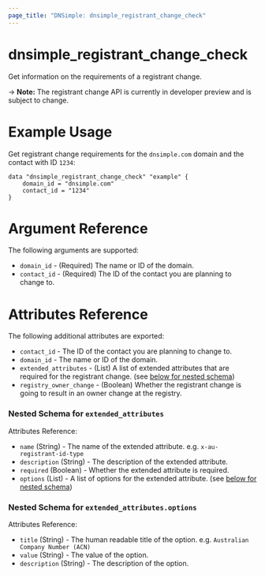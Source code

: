 ```yaml
---
page_title: "DNSimple: dnsimple_registrant_change_check"
---
```


# dnsimple\_registrant_change_check

Get information on the requirements of a registrant change.

-> **Note:** The registrant change API is currently in developer preview and is subject to change.

# Example Usage

Get registrant change requirements for the `dnsimple.com` domain and the contact with ID `1234`:

```hcl
data "dnsimple_registrant_change_check" "example" {
    domain_id = "dnsimple.com"
    contact_id = "1234"
}
```

# Argument Reference

The following arguments are supported:

* `domain_id` - (Required) The name or ID of the domain.
* `contact_id` - (Required) The ID of the contact you are planning to change to.

# Attributes Reference

The following additional attributes are exported:

* `contact_id` - The ID of the contact you are planning to change to.
* `domain_id` - The name or ID of the domain.
* `extended_attributes` - (List) A list of extended attributes that are required for the registrant change. (see [below for nested schema](#nestedblock--extended_attributes))
* `registry_owner_change` - (Boolean) Whether the registrant change is going to result in an owner change at the registry.

<a id="nestedblock--extended_attributes"></a>

### Nested Schema for `extended_attributes`

Attributes Reference:

- `name` (String) - The name of the extended attribute. e.g. `x-au-registrant-id-type`
- `description` (String) - The description of the extended attribute.
- `required` (Boolean) - Whether the extended attribute is required.
- `options` (List) - A list of options for the extended attribute. (see [below for nested schema](#nestedblock--options))

<a id="nestedblock--options"></a>

### Nested Schema for `extended_attributes.options`

Attributes Reference:

- `title` (String) - The human readable title of the option. e.g. `Australian Company Number (ACN)`
- `value` (String) - The value of the option.
- `description` (String) - The description of the option.


